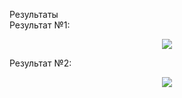 Результаты<br>
Результат №1:
<p align="center">
<img src="https://i.pinimg.com/originals/3d/83/00/3d8300f4a2eb3a502e0a6237a52a5b6b.jpg"/>
</p>
Результат №2:
<p align="center">
<img src="https://i.pinimg.com/originals/75/64/b8/7564b8117c66bf8f5d0a040488245b7c.jpg"/>
</p>
